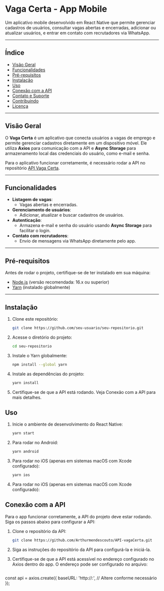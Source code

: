 # **Vaga Certa - App Mobile**

Um aplicativo mobile desenvolvido em React Native que permite gerenciar cadastros de usuários, consultar vagas abertas e encerradas, adicionar ou atualizar usuários, e entrar em contato com recrutadores via WhatsApp. 

---

## **Índice**

- [Visão Geral](#visão-geral)
- [Funcionalidades](#funcionalidades)
- [Pré-requisitos](#pré-requisitos)
- [Instalação](#instalação)
- [Uso](#uso)
- [Conexão com a API](#conexão-com-a-api)
- [Contato e Suporte](#contato-e-suporte)
- [Contribuindo](#contribuindo)
- [Licença](#licença)

---

## **Visão Geral**

O **Vaga Certa** é um aplicativo que conecta usuários a vagas de emprego e permite gerenciar cadastros diretamente em um dispositivo móvel. Ele utiliza **Axios** para comunicação com a API e **Async Storage** para armazenamento local das credenciais do usuário, como e-mail e senha.

Para o aplicativo funcionar corretamente, é necessário rodar a API no repositório [API Vaga Certa](https://github.com/Arthurmendescouto/API-vagaCerta).

---

## **Funcionalidades**

- **Listagem de vagas**:
  - Vagas abertas e encerradas.
- **Gerenciamento de usuários**:
  - Adicionar, atualizar e buscar cadastros de usuários.
- **Autenticação**:
  - Armazena e-mail e senha do usuário usando **Async Storage** para facilitar o login.
- **Contato com recrutadores**:
  - Envio de mensagens via WhatsApp diretamente pelo app.

---

## **Pré-requisitos**

Antes de rodar o projeto, certifique-se de ter instalado em sua máquina:

- [Node.js](https://nodejs.org/) (versão recomendada: 16.x ou superior)
- [Yarn](https://yarnpkg.com/) (instalado globalmente)

---

## **Instalação**

1. Clone este repositório:
   ```bash
   git clone https://github.com/seu-usuario/seu-repositorio.git

2. Acesse o diretório do projeto:
   ```bash
   cd seu-repositorio

3. Instale o Yarn globalmente:
   ```bash
   npm install --global yarn

4. Instale as dependências do projeto:
   ```bash
   yarn install

5. Certifique-se de que a API está rodando. Veja Conexão com a API para mais detalhes.

## **Uso**

1. Inicie o ambiente de desenvolvimento do React Native:
   ```bash
   yarn start

2. Para rodar no Android:
   ```bash
   yarn android

3. Para rodar no iOS (apenas em sistemas macOS com Xcode configurado):
   ```bash
   yarn ios

4. Para rodar no iOS (apenas em sistemas macOS com Xcode configurado):

## **Conexão com a API**

Para o app funcionar corretamente, a API do projeto deve estar rodando. Siga os passos abaixo para configurar a API:

1. Clone o repositório da API:
   ```bash
   git clone https://github.com/Arthurmendescouto/API-vagaCerta.git

2. Siga as instruções do repositório da API para configurá-la e iniciá-la.

2. Certifique-se de que a API está acessível no endereço configurado no Axios dentro do app. O endereço pode ser configurado no arquivo:
   ```bash
const api = axios.create({
    baseURL: 'http://<seu-endereco-da-api>:<porta>', // Altere conforme necessário
});
